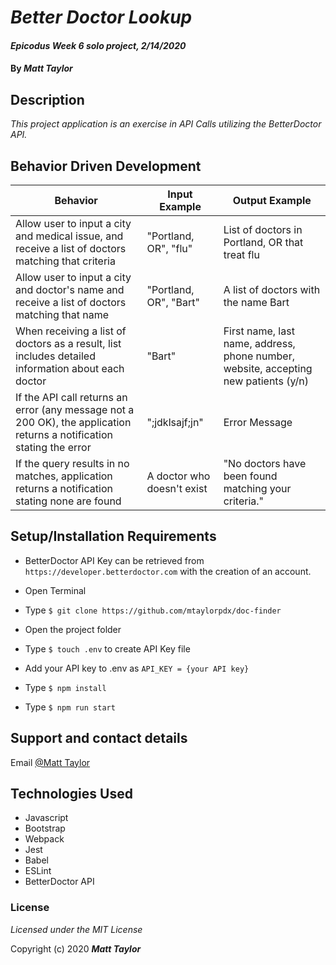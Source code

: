 # _Better Doctor Lookup_

#### _Epicodus Week 6 solo project, 2/14/2020_

#### By _Matt Taylor_

## Description

_This project application is an exercise in API Calls utilizing the BetterDoctor API._

## Behavior Driven Development
| Behavior | Input Example | Output Example |
|----|----|-----|
| Allow user to input a city and medical issue, and receive a list of doctors matching that criteria | "Portland, OR", "flu" | List of doctors in Portland, OR that treat flu | |
| Allow user to input a city and doctor's name and receive a list of doctors matching that name |  "Portland, OR", "Bart" | A list of doctors with the name Bart |
| When receiving a list of doctors as a result, list includes detailed information about each doctor | "Bart" | First name, last name, address, phone number, website, accepting new patients (y/n) |
| If the API call returns an error (any message not a 200 OK), the application returns a notification stating the error | ";jdklsajf;jn" | Error Message |
| If the query results in no matches, application returns a notification stating none are found | A doctor who doesn't exist | "No doctors have been found matching your criteria." |

## Setup/Installation Requirements

* BetterDoctor API Key can be retrieved from ``https://developer.betterdoctor.com`` with the creation of an account.

* Open Terminal
* Type ``$ git clone https://github.com/mtaylorpdx/doc-finder``
* Open the project folder
* Type ``$ touch .env`` to create API Key file
* Add your API key to .env as ``API_KEY = {your API key}``
* Type ``$ npm install``
* Type ``$ npm run start``

## Support and contact details

Email [@Matt Taylor](mailto:me@email.com)

## Technologies Used

* Javascript
* Bootstrap
* Webpack
* Jest
* Babel
* ESLint
* BetterDoctor API

### License

*Licensed under the MIT License*

Copyright (c) 2020 **_Matt Taylor_**